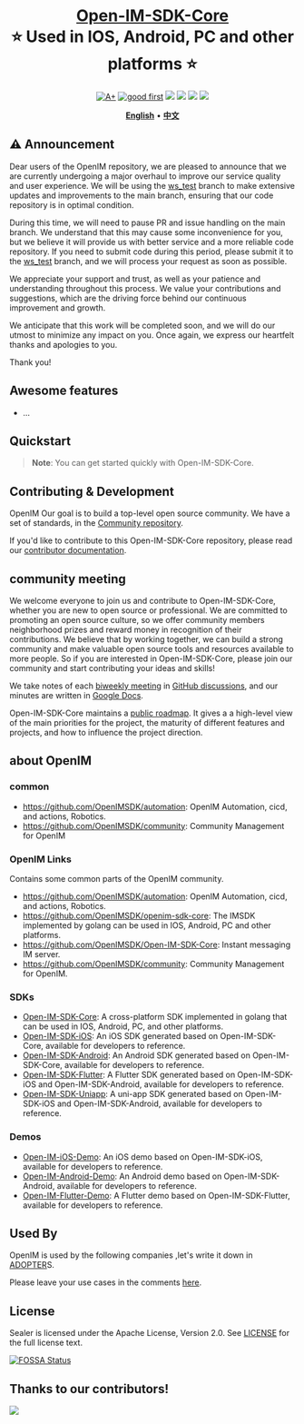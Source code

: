 <h1 align="center" style="border-bottom: none">
    <b>
        <a href="https://doc.rentsoft.cn/">Open-IM-SDK-Core</a><br>
    </b>
    ⭐️  Used in IOS, Android, PC and other platforms  ⭐️ <br>
</h1>

<p align=center>
<a href="https://goreportcard.com/report/github.com/OpenIMSDK/Open-IM-SDK-Core"><img src="https://goreportcard.com/badge/github.com/OpenIMSDK/Open-IM-SDK-Core>" alt="A+"></a>
<a href="https://github.com/issues?q=org%3AOpenIMSDK+is%3Aissue+label%3A%22good+first+issue%22+no%3Aassignee"><img src="https://img.shields.io/github/issues/OpenIMSDK/Open-IM-SDK-Core/good%20first%20issue?logo=%22github%22" alt="good first"></a>
<a href="https://github.com/OpenIMSDK/Open-IM-SDK-Core"><img src="https://img.shields.io/github/stars/OpenIMSDK/Open-IM-SDK-Core.svg?style=flat&logo=github&colorB=deeppink&label=stars"></a>
<a href="https://join.slack.com/t/openimsdk/shared_invite/zt-1tmoj26uf-_FDy3dowVHBiGvLk9e5Xkg"><img src="https://img.shields.io/badge/Slack-100%2B-blueviolet?logo=slack&amp;logoColor=white"></a>
<a href="https://github.com/OpenIMSDK/Open-IM-SDK-Core/blob/main/LICENSE"><img src="https://img.shields.io/badge/license-Apache--2.0-green"></a>
<a href="https://golang.org/"><img src="https://img.shields.io/badge/Language-Go-blue.svg"></a>
</p>

</p>

<p align="center">
    <a href="./README.md"><b>English</b></a> •
    <a href="./README_zh.md"><b>中文</b></a>
</p>

</p>

## ⚠️ Announcement

Dear users of the OpenIM repository, we are pleased to announce that we are currently undergoing a major overhaul to improve our service quality and user experience. We will be using the [ws_test](https://github.com/OpenIMSDK/Open-IM-SDK-Core/tree/ws_test) branch to make extensive updates and improvements to the main branch, ensuring that our code repository is in optimal condition.

During this time, we will need to pause PR and issue handling on the main branch. We understand that this may cause some inconvenience for you, but we believe it will provide us with better service and a more reliable code repository. If you need to submit code during this period, please submit it to the [ws_test](https://github.com/OpenIMSDK/Open-IM-SDK-Core/tree/ws_test) branch, and we will process your request as soon as possible.

We appreciate your support and trust, as well as your patience and understanding throughout this process. We value your contributions and suggestions, which are the driving force behind our continuous improvement and growth.

We anticipate that this work will be completed soon, and we will do our utmost to minimize any impact on you. Once again, we express our heartfelt thanks and apologies to you.

Thank you!

## Awesome features

+ …

## Quickstart

> **Note**: You can get started quickly with Open-IM-SDK-Core.

## Contributing & Development

OpenIM Our goal is to build a top-level open source community. We have a set of standards, in the [Community repository](https://github.com/OpenIMSDK/community).

If you'd like to contribute to this Open-IM-SDK-Core repository, please read our [contributor documentation](https://github.com/OpenIMSDK/Open-IM-SDK-Core/blob/main/CONTRIBUTING.md).

## community meeting

We welcome everyone to join us and contribute to Open-IM-SDK-Core, whether you are new to open source or professional. We are committed to promoting an open source culture, so we offer community members neighborhood prizes and reward money in recognition of their contributions. We believe that by working together, we can build a strong community and make valuable open source tools and resources available to more people. So if you are interested in Open-IM-SDK-Core, please join our community and start contributing your ideas and skills!

We take notes of each [biweekly meeting](https://github.com/OpenIMSDK/Open-IM-SDK-Core/issues/381) in [GitHub discussions](https://github.com/OpenIMSDK/Open-IM-SDK-Core/discussions/categories/meeting), and our minutes are written in [Google Docs](https://docs.google.com/document/d/1nx8MDpuG74NASx081JcCpxPgDITNTpIIos0DS6Vr9GU/edit?usp=sharing).

Open-IM-SDK-Core maintains a [public roadmap](https://github.com/OpenIMSDK/community/tree/main/roadmaps). It gives a a high-level view of the main priorities for the project, the maturity of different features and projects, and how to influence the project direction.

## about OpenIM

### common

+ https://github.com/OpenIMSDK/automation: OpenIM Automation, cicd, and actions, Robotics.
+ https://github.com/OpenIMSDK/community: Community Management for OpenIM

### OpenIM **Links**

Contains some common parts of the OpenIM community.

+ https://github.com/OpenIMSDK/automation: OpenIM Automation, cicd, and actions, Robotics.
+ https://github.com/OpenIMSDK/openim-sdk-core: The IMSDK implemented by golang can be used in IOS, Android, PC and other platforms.
+ https://github.com/OpenIMSDK/Open-IM-SDK-Core: Instant messaging IM server.
+ https://github.com/OpenIMSDK/community: Community Management for OpenIM.

### SDKs

+ [Open-IM-SDK-Core](https://github.com/OpenIMSDK/Open-IM-SDK-Core): A cross-platform SDK implemented in golang that can be used in IOS, Android, PC, and other platforms.
+ [Open-IM-SDK-iOS](https://github.com/OpenIMSDK/Open-IM-SDK-iOS): An iOS SDK generated based on Open-IM-SDK-Core, available for developers to reference.
+ [Open-IM-SDK-Android](https://github.com/OpenIMSDK/Open-IM-SDK-Android): An Android SDK generated based on Open-IM-SDK-Core, available for developers to reference.
+ [Open-IM-SDK-Flutter](https://github.com/OpenIMSDK/Open-IM-SDK-Flutter): A Flutter SDK generated based on Open-IM-SDK-iOS and Open-IM-SDK-Android, available for developers to reference.
+ [Open-IM-SDK-Uniapp](https://github.com/OpenIMSDK/Open-IM-SDK-Uniapp): A uni-app SDK generated based on Open-IM-SDK-iOS and Open-IM-SDK-Android, available for developers to reference.

### Demos

+ [Open-IM-iOS-Demo](https://github.com/OpenIMSDK/Open-IM-iOS-Demo): An iOS demo based on Open-IM-SDK-iOS, available for developers to reference.
+ [Open-IM-Android-Demo](https://github.com/OpenIMSDK/Open-IM-Android-Demo): An Android demo based on Open-IM-SDK-Android, available for developers to reference.
+ [Open-IM-Flutter-Demo](https://github.com/OpenIMSDK/Open-IM-Flutter-Demo): A Flutter demo based on Open-IM-SDK-Flutter, available for developers to reference.

## Used By

OpenIM is used by the following companies ,let's write it down in [ADOPTER](https://github.com/OpenIMSDK/community/blob/main/ADOPTERS.md)S.

Please leave your use cases in the comments [here](https://github.com/OpenIMSDK/Open-IM-SDK-Core/issues/379).

## License

Sealer is licensed under the Apache License, Version 2.0. See [LICENSE](https://github.com/OpenIMSDK/Open-IM-SDK-Core/LICENSE) for the full license text.

[![FOSSA Status](https://app.fossa.com/api/projects/git%2Bgithub.com%2Fsealerio%2Fsealer.svg?type=large>)](https://app.fossa.com/projects/git%2Bgithub.com%2FOpenIMSDK%2FOpen-IM-SDK-Core?ref=badge_large>)

## Thanks to our contributors!

<a href="https://github.com/OpenIMSDK/Open-IM-SDK-Core/graphs/contributors">
  <img src="https://contrib.rocks/image?repo=OpenIMSDK/Open-IM-SDK-Core" />
</a>

